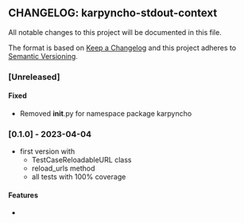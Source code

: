 ## CHANGELOG: karpyncho-stdout-context

All notable changes to this project will be documented in this file.

The format is based on [Keep a Changelog](http://keepachangelog.com/en/1.0.0/)
and this project adheres to [Semantic Versioning](http://semver.org/spec/v2.0.0.html).

### [Unreleased]

#### Fixed

 * Removed __init__.py for namespace package karpyncho


### [0.1.0] - 2023-04-04

* first version with
  + TestCaseReloadableURL class
  + reload_urls method
  + all tests with 100% coverage

#### Features

 * 